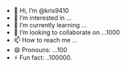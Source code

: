 - 👋 Hi, I’m @kris9410
- 👀 I’m interested in ...
- 🌱 I’m currently learning ...
- 💞️ I’m looking to collaborate on ...1000
- 📫 How to reach me ...
- 😄 Pronouns: ...100
- ⚡ Fun fact: ..100000.

<!---
kris9410/kris9410 is a ✨ special ✨ repository because its `README.md` (this file) appears on your GitHub profile.
You can click the Preview link to take a look at your changes.
--->
